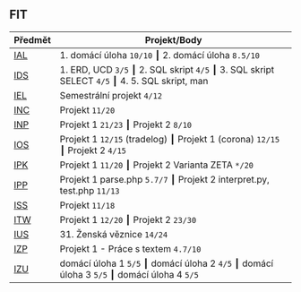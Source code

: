 ## FIT

| Předmět | Projekt/Body |
| ------ | ------ |
| [IAL](https://www.fit.vut.cz/study/course/244827/.cs) | 1. domácí úloha ``10/10`` ┃ 2. domácí úloha ``8.5/10`` |
| [IDS](https://www.fit.vut.cz/study/course/244838/.cs) | 1. ERD, UCD ``3/5`` ┃ 2. SQL skript  ``4/5`` ┃ 3. SQL skript SELECT ``4/5`` ┃ 4. 5. SQL skript, man |
| [IEL](https://www.fit.vut.cz/study/course/224908/.cs) | Semestrální projekt ``4/12`` |
| [INC](https://www.fit.vut.cz/study/course/224931/.cs) | Projekt ``11/20`` |
| [INP](https://www.fit.vut.cz/study/course/244863/.cs) | Projekt 1 ``21/23`` ┃ Projekt 2 ``8/10`` |
| [IOS](https://www.fit.vut.cz/study/course/224936/.cs) | Projekt 1 ``12/15`` (tradelog) ┃ Projekt 1 (corona) ``12/15`` ┃ Projekt 2 ``4/15`` |
| [IPK](https://www.fit.vut.cz/study/course/244865/.cs) | Projekt 1 ``11/20`` ┃ Projekt 2 Varianta ZETA ``*/20`` |
| [IPP](https://www.fit.vut.cz/study/course/244867/.cs) | Projekt 1 parse.php ``5.7/7`` ┃ Projekt 2 interpret.py, test.php ``11/13`` |
| [ISS](https://www.fit.vut.cz/study/course/244882/.cs) | Projekt ``11/18`` |
| [ITW](https://www.fit.vut.cz/study/course/ITW/.cs) | Projekt 1 ``12/20`` ┃ Projekt 2 ``23/30`` |
| [IUS](https://www.fit.vut.cz/study/course/224969/.cs) | 31. Ženská věznice ``14/24`` |
| [IZP](https://www.fit.vut.cz/study/course/224975/.cs) | Projekt 1 - Práce s textem ``4.7/10`` |
| [IZU](https://www.fit.vut.cz/study/course/244900/.cs) | domácí úloha 1 ``5/5`` ┃ domácí úloha 2 ``4/5`` ┃ domácí úloha 3 ``5/5`` ┃ domácí úloha 4 ``5/5`` |
